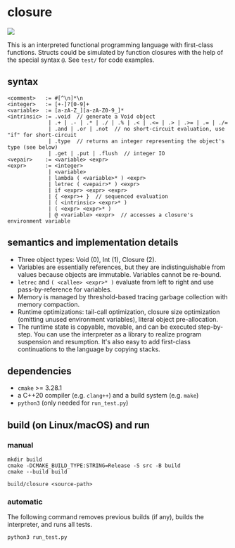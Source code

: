 # closure

![](https://github.com/sdingcn/closure/actions/workflows/run_test.yml/badge.svg)

This is an interpreted functional programming language
with first-class functions.
Structs could be simulated by function closures
with the help of the special syntax `@`.
See `test/` for code examples.

## syntax

```
<comment>   := #[^\n]*\n
<integer>   := [+-]?[0-9]+
<variable>  := [a-zA-Z_][a-zA-Z0-9_]*
<intrinsic> := .void  // generate a Void object
             | .+ | .- | .* | ./ | .% | .< | .<= | .> | .>= | .= | ./=
             | .and | .or | .not  // no short-circuit evaluation, use "if" for short-circuit
             | .type  // returns an integer representing the object's type (see below)
             | .get | .put | .flush  // integer IO
<vepair>    := <variable> <expr>
<expr>      := <integer>
             | <variable>
             | lambda ( <variable>* ) <expr>
             | letrec ( <vepair>* ) <expr>
             | if <expr> <expr> <expr>
             | { <expr>+ }  // sequenced evaluation
             | ( <intrinsic> <expr>* )
             | ( <expr> <expr>* )
             | @ <variable> <expr>  // accesses a closure's environment variable
```

## semantics and implementation details

+ Three object types: Void (0), Int (1), Closure (2).
+ Variables are essentially references,
  but they are indistinguishable from values because objects are immutable.
  Variables cannot be re-bound.
+ `letrec` and `( <callee> <expr>* )` evaluate from left to right
  and use pass-by-reference for variables.
+ Memory is managed by threshold-based tracing garbage collection with memory compaction.
+ Runtime optimizations: tail-call optimization,
  closure size optimization (omitting unused environment variables),
  literal object pre-allocation.
+ The runtime state is copyable, movable, and can be executed step-by-step.
  You can use the interpreter as a library to realize program suspension and resumption.
  It's also easy to add first-class continuations to the language by copying stacks.

## dependencies

+ `cmake` >= 3.28.1
+ a C++20 compiler (e.g. `clang++`) and a build system (e.g. `make`)
+ `python3` (only needed for `run_test.py`)

## build (on Linux/macOS) and run

### manual

```
mkdir build
cmake -DCMAKE_BUILD_TYPE:STRING=Release -S src -B build
cmake --build build
```

```
build/closure <source-path>
```

### automatic

The following command removes previous builds (if any), builds the interpreter, and runs all tests.

```
python3 run_test.py
```

